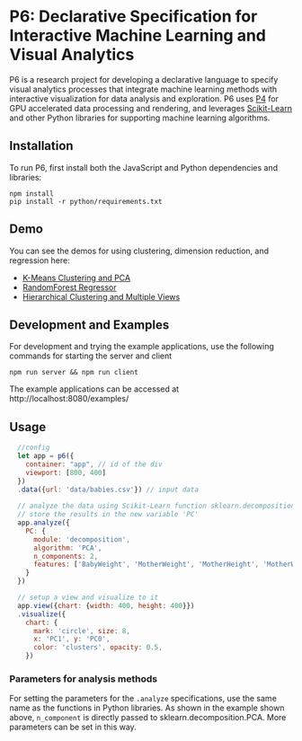 # P6: Declarative Specification for Interactive Machine Learning and Visual Analytics

P6 is a research project for developing a declarative language to specify visual analytics processes that integrate machine learning methods with interactive visualization for data analysis and exploration. P6 uses [P4](https://github.com/jpkli/p4) for GPU accelerated data processing and rendering, and leverages [Scikit-Learn](https://scikit-learn.org/stable/) and other Python libraries for supporting machine learning algorithms.

## Installation

To run P6, first install both the JavaScript and Python dependencies and libraries:

```
npm install
pip install -r python/requirements.txt
```

## Demo 

You can see the demos for using clustering, dimension reduction, and regression here:

* [K-Means Clustering and PCA](http://stream.cs.ucdavis.edu:8888/#clustering)
* [RandomForest Regressor](http://stream.cs.ucdavis.edu:8888/#regression)
* [Hierarchical Clustering and Multiple Views](http://stream.cs.ucdavis.edu:8888/#multiview)

## Development and Examples

For development and trying the example applications, use the following commands for starting the server and client

```
npm run server && npm run client
```

The example applications can be accessed at http://localhost:8080/examples/

## Usage 

```javascript
  //config 
  let app = p6({
    container: "app", // id of the div
    viewport: [800, 400]
  })
  .data({url: 'data/babies.csv'}) // input data
  
  // analyze the data using Scikit-Learn function sklearn.decomposition.PCA
  // store the results in the new variable 'PC'
  app.analyze({
    PC: {
      module: 'decomposition',
      algorithm: 'PCA',
      n_components: 2,
      features: ['BabyWeight', 'MotherWeight', 'MotherHeight', 'MotherWgtGain', 'MotherAge'] 
    }
  })

  // setup a view and visualize to it
  app.view({chart: {width: 400, height: 400}})
  .visualize({
    chart: {
      mark: 'circle', size: 8,
      x: 'PC1', y: 'PC0',
      color: 'clusters', opacity: 0.5,
    })

  ```
### Parameters for analysis methods
For setting the parameters for the `.analyze` specifications, use the same name as the functions in Python libraries. As shown in the example shown above, `n_component` is directly passed to sklearn.decomposition.PCA. More parameters can be set in this way. 